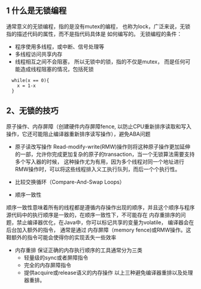 ## 1 什么是无锁编程
通常意义的无锁编程，指的是没有mutex的编程， 也称为lock，广泛来说，无锁指的描述代码的属性，而不是指代码具体是
如何编写的。
无锁编程的条件：
- 程序使用多线程，或中断、信号处理等
- 多线程访问共享内存
- 线程相互之间不会阻塞，
所以无锁中的锁，指的不仅是mutex， 而是任何可能造成线程阻塞的情况，包括死锁
````
  while(x == 0){
    x = 1-x
  }
````
## 2、无锁的技巧

原子操作、内存屏障（创建硬件内存屏障fence, 以防止CPU重新排序读取和写入操作，它还可能阻止编译器重新排序读写操作），避免ABA问题
- 原子读改写操作
Read-modify-write(RMW)操作则将这种原子操作更加延伸的一部，允许你完成更加复杂的原子的transaction，当一个无锁算法需要支持多个写入器的时候，
这种操作尤为有用，因为多个线程对同一个地址进行RMW操作时，可以将这些线程排入义工执行队列，而后一个个执行性。
- 比较交换循环（Compare-And-Swap Loops）

- 顺序一致性
 
 顺序一致性意味着所有的线程都是遵循内存操作出现的顺序，并且这个顺序与程序源代码中的执行顺序是一致的，在顺序一致性下，不可能存在
 内存重排序的问题，禁止编译器优化，在Java中，你可以标记共享的变量为volatile， 编译器会在后台加入额外的指令， 通常是通过
 内存屏障（memory fence)或RMW操作。这鞋额外的指令可能会使得你的实现丢失一些效率
 
- 内存重排
保证正确的内存执行顺序的工具通常分为三类
    - 轻量级的sync或者屏障指令
    - 完全的内存屏障指令
    - 提供acquire或release语义的内存操作
以上三种避免编译器重排以及处理器重排。
